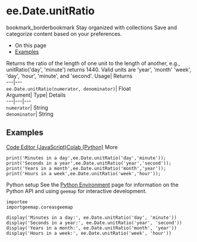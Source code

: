  
#  ee.Date.unitRatio 
bookmark_borderbookmark Stay organized with collections  Save and categorize content based on your preferences.
  * On this page
  * [Examples](https://developers.google.com/earth-engine/apidocs/ee-date-unitratio#examples)


Returns the ratio of the length of one unit to the length of another, e.g., unitRatio('day', 'minute') returns 1440. Valid units are 'year', 'month' 'week', 'day', 'hour', 'minute', and 'second'. 
Usage| Returns  
---|---  
`ee.Date.unitRatio(numerator, denominator)`| Float  
Argument| Type| Details  
---|---|---  
`numerator`| String  
`denominator`| String  
## Examples
[Code Editor (JavaScript)](https://developers.google.com/earth-engine/apidocs/ee-date-unitratio#code-editor-javascript-sample)[Colab (Python)](https://developers.google.com/earth-engine/apidocs/ee-date-unitratio#colab-python-sample) More
```
print('Minutes in a day',ee.Date.unitRatio('day','minute'));
print('Seconds in a year',ee.Date.unitRatio('year','second'));
print('Years in a month',ee.Date.unitRatio('month','year'));
print('Hours in a week',ee.Date.unitRatio('week','hour'));
```
Python setup
See the [ Python Environment](https://developers.google.com/earth-engine/guides/python_install) page for information on the Python API and using `geemap` for interactive development.
```
importee
importgeemap.coreasgeemap
```
```
display('Minutes in a day:', ee.Date.unitRatio('day', 'minute'))
display('Seconds in a year:', ee.Date.unitRatio('year', 'second'))
display('Years in a month:', ee.Date.unitRatio('month', 'year'))
display('Hours in a week:', ee.Date.unitRatio('week', 'hour'))
```

